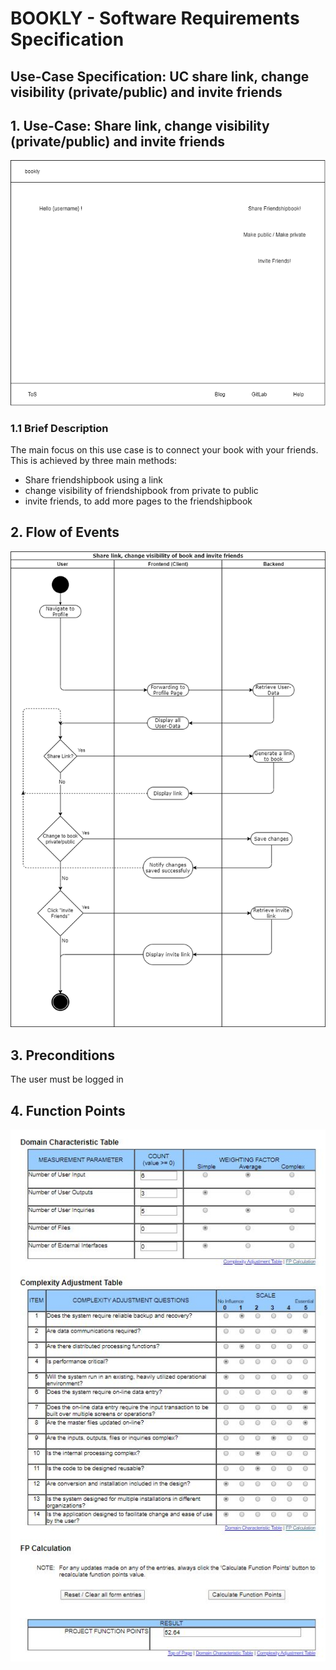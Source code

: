 # BOOKLY - Software Requirements Specification
## Use-Case Specification: UC share link, change visibility (private/public) and invite friends

## 1. Use-Case: Share link, change visibility (private/public) and invite friends

![sharelink_visibility_invite_mockup](sharelink_visibility_invite_mockup.png "Share link, change visibility (private/public) and invite friends")

### 1.1 Brief Description

The main focus on this use case is to connect your book with your friends. This is achieved by three main methods:
- Share friendshipbook using a link
- change visibility of friendshipbook from private to public
- invite friends, to add more pages to the friendshipbook

## 2. Flow of Events

![sharelink_visibility_invite](sharelink_visibility_invite.png "Share link, change visibility (private/public) and invite friends")


## 3. Preconditions

The user must be logged in

## 4. Function Points

![Share Link](UC7_Share_Link.JPG "Share Link")
